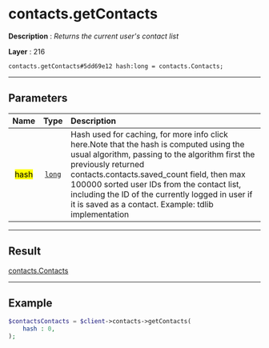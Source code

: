 # contacts.getContacts

**Description** : *Returns the current user&#039;s contact list*

**Layer** : 216

```tl
contacts.getContacts#5dd69e12 hash:long = contacts.Contacts;
```

---

## Parameters

| Name | Type | Description |
| :---: | :---: | :--- |
| <mark>hash</mark> | [`long`](type/long) | Hash used for caching, for more info click here.Note that the hash is computed using the usual algorithm, passing to the algorithm first the previously returned contacts.contacts.saved_count field, then max 100000 sorted user IDs from the contact list, including the ID of the currently logged in user if it is saved as a contact. Example: tdlib implementation |

---

## Result

[contacts.Contacts](type/contacts.Contacts)

---

## Example

```php
$contactsContacts = $client->contacts->getContacts(
	hash : 0,
);
```